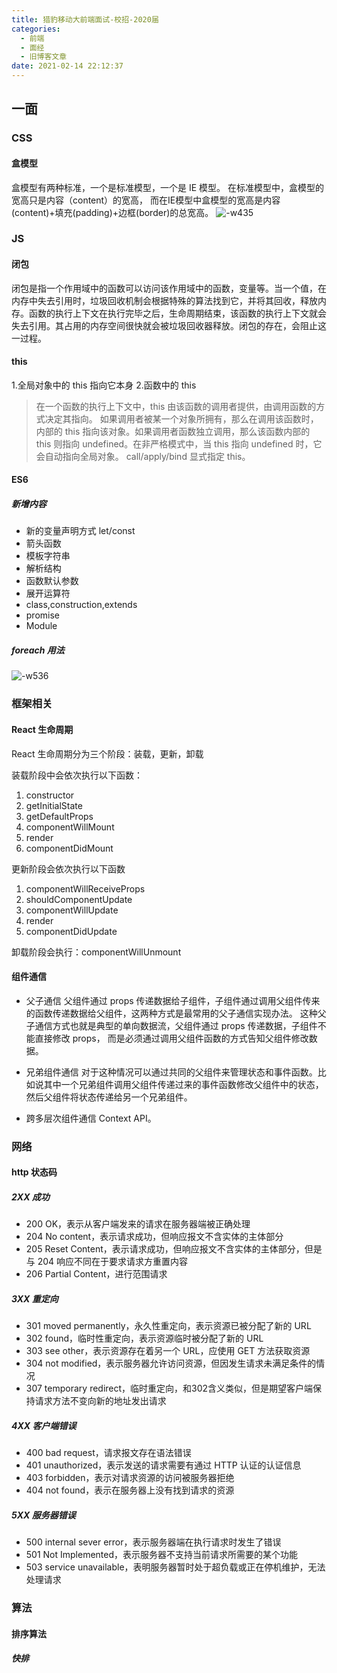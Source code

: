 ```yaml
---
title: 猎豹移动大前端面试-校招-2020届
categories:
  - 前端
  - 面经
  - 旧博客文章
date: 2021-02-14 22:12:37
---
```

## 一面

### CSS

#### 盒模型

盒模型有两种标准，一个是标准模型，一个是 IE 模型。
在标准模型中，盒模型的宽高只是内容（content）的宽高，
而在IE模型中盒模型的宽高是内容(content)+填充(padding)+边框(border)的总宽高。
![-w435](https://chenxiumiao-1252816278.cos.ap-beijing.myqcloud.com/2019/10/11/15707306022767.jpg)


### JS

#### 闭包

闭包是指一个作用域中的函数可以访问该作用域中的函数，变量等。当一个值，在内存中失去引用时，垃圾回收机制会根据特殊的算法找到它，并将其回收，释放内存。函数的执行上下文在执行完毕之后，生命周期结束，该函数的执行上下文就会失去引用。其占用的内存空间很快就会被垃圾回收器释放。闭包的存在，会阻止这一过程。

#### this

1.全局对象中的 this 指向它本身
2.函数中的 this

> 在一个函数的执行上下文中，this 由该函数的调用者提供，由调用函数的方式决定其指向。
> 如果调用者被某一个对象所拥有，那么在调用该函数时，内部的 this 指向该对象。如果调用者函数独立调用，那么该函数内部的 this 则指向 undefined。在非严格模式中，当 this 指向 undefined 时，它会自动指向全局对象。
> call/apply/bind 显式指定 this。

#### ES6

##### 新增内容

- 新的变量声明方式 let/const
- 箭头函数
- 模板字符串
- 解析结构
- 函数默认参数
- 展开运算符
- class,construction,extends
- promise
- Module

##### foreach 用法

![-w536](https://chenxiumiao-1252816278.cos.ap-beijing.myqcloud.com/2019/10/11/15707313633613.jpg)


### 框架相关

#### React 生命周期 

React 生命周期分为三个阶段：装载，更新，卸载

装载阶段中会依次执行以下函数：
1. constructor
2. getInitialState
3. getDefaultProps
4. componentWillMount
5. render
6. componentDidMount


更新阶段会依次执行以下函数
1. componentWillReceiveProps
2. shouldComponentUpdate
3. componentWillUpdate
4. render
5. componentDidUpdate

卸载阶段会执行：componentWillUnmount


#### 组件通信

- 父子通信
父组件通过 props 传递数据给子组件，子组件通过调用父组件传来的函数传递数据给父组件，这两种方式是最常用的父子通信实现办法。
这种父子通信方式也就是典型的单向数据流，父组件通过 props 传递数据，子组件不能直接修改 props， 而是必须通过调用父组件函数的方式告知父组件修改数据。

- 兄弟组件通信
对于这种情况可以通过共同的父组件来管理状态和事件函数。比如说其中一个兄弟组件调用父组件传递过来的事件函数修改父组件中的状态，然后父组件将状态传递给另一个兄弟组件。

- 跨多层次组件通信
 Context API。


### 网络

#### http 状态码

##### 2XX 成功

* 200 OK，表示从客户端发来的请求在服务器端被正确处理
* 204 No content，表示请求成功，但响应报文不含实体的主体部分
* 205 Reset Content，表示请求成功，但响应报文不含实体的主体部分，但是与 204 响应不同在于要求请求方重置内容
* 206 Partial Content，进行范围请求

##### 3XX 重定向

* 301 moved permanently，永久性重定向，表示资源已被分配了新的 URL
* 302 found，临时性重定向，表示资源临时被分配了新的 URL
* 303 see other，表示资源存在着另一个 URL，应使用 GET 方法获取资源
* 304 not modified，表示服务器允许访问资源，但因发生请求未满足条件的情况
* 307 temporary redirect，临时重定向，和302含义类似，但是期望客户端保持请求方法不变向新的地址发出请求

##### 4XX 客户端错误

* 400 bad request，请求报文存在语法错误
* 401 unauthorized，表示发送的请求需要有通过 HTTP 认证的认证信息
* 403 forbidden，表示对请求资源的访问被服务器拒绝
* 404 not found，表示在服务器上没有找到请求的资源

##### 5XX 服务器错误

* 500 internal sever error，表示服务器端在执行请求时发生了错误
* 501 Not Implemented，表示服务器不支持当前请求所需要的某个功能
* 503 service unavailable，表明服务器暂时处于超负载或正在停机维护，无法处理请求

### 算法

#### 排序算法

##### 快排

